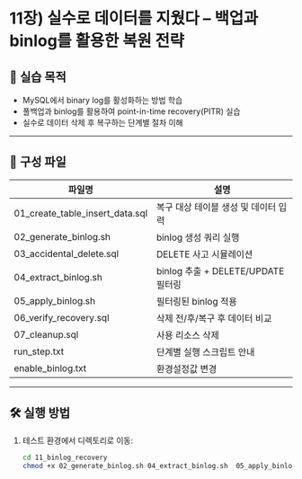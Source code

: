 # 11장) 실수로 데이터를 지웠다 – 백업과 binlog를 활용한 복원 전략

## 📌 실습 목적
- MySQL에서 binary log를 활성화하는 방법 학습
- 풀백업과 binlog를 활용하여 point-in-time recovery(PITR) 실습
- 실수로 데이터 삭제 후 복구하는 단계별 절차 이해


---


## 📂 구성 파일

| 파일명 | 설명 |
|--------|------|
| 01_create_table_insert_data.sql | 복구 대상 테이블 생성 및 데이터 입력 |
| 02_generate_binlog.sh | binlog 생성 쿼리 실행 |
| 03_accidental_delete.sql | DELETE 사고 시뮬레이션 |
| 04_extract_binlog.sh | binlog 추출 + DELETE/UPDATE 필터링 |
| 05_apply_binlog.sh | 필터링된 binlog 적용 |
| 06_verify_recovery.sql | 삭제 전/후/복구 후 데이터 비교 |
| 07_cleanup.sql | 사용 리소스 삭제 |
| run_step.txt | 단계별 실행 스크립트 안내|
| enable_binlog.txt | 환경설정값 변경 |



---


## 🛠️ 실행 방법

1. 테스트 환경에서 디렉토리로 이동:
   ```bash
   cd 11_binlog_recovery
   chmod +x 02_generate_binlog.sh 04_extract_binlog.sh  05_apply_binlog.sh



